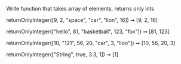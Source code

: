 Write function that takes array of elements, returns only ints

returnOnlyInteger([9, 2, "space", "car", "lion", 16]) ➞  [9, 2, 16]

returnOnlyInteger(["hello", 81, "basketball", 123, "fox"]) ➞ [81, 123]

returnOnlyInteger([10, "121", 56, 20, "car", 3, "lion"])  ➞ [10, 56, 20, 3]

returnOnlyInteger(["String",  true,  3.3,  1]) ➞ [1]